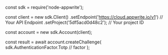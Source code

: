 const sdk = require('node-appwrite');

const client = new sdk.Client()
    .setEndpoint('https://cloud.appwrite.io/v1') // Your API Endpoint
    .setProject('5df5acd0d48c2'); // Your project ID

const account = new sdk.Account(client);

const result = await account.createChallenge(
    sdk.AuthenticationFactor.Totp // factor
);
